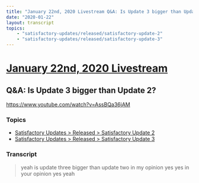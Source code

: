 ```yaml
---
title: "January 22nd, 2020 Livestream Q&A: Is Update 3 bigger than Update 2?"
date: "2020-01-22"
layout: transcript
topics:
    - "satisfactory-updates/released/satisfactory-update-2"
    - "satisfactory-updates/released/satisfactory-update-3"
---
```

# [January 22nd, 2020 Livestream](../2020-01-22.md)
## Q&A: Is Update 3 bigger than Update 2?
https://www.youtube.com/watch?v=AssBQa36jAM

### Topics
* [Satisfactory Updates > Released > Satisfactory Update 2](../topics/satisfactory-updates/released/satisfactory-update-2.md)
* [Satisfactory Updates > Released > Satisfactory Update 3](../topics/satisfactory-updates/released/satisfactory-update-3.md)

### Transcript

> yeah is update three bigger than update two in my opinion yes yes in your opinion yes yeah
